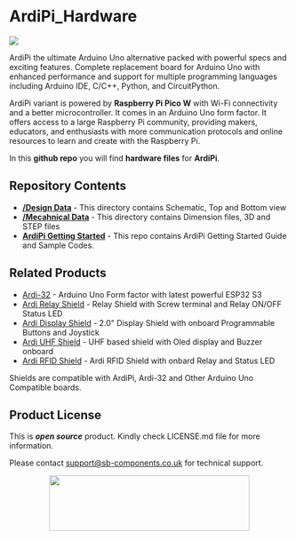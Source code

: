 # ArdiPi_Hardware
<img src="https://cdn.shopify.com/s/files/1/1217/2104/files/ARDIPI_bannerRev.jpg?v=1688463003">

ArdiPi the ultimate Arduino Uno alternative packed with powerful specs and exciting features. Complete replacement board for Arduino Uno with enhanced performance and support for multiple programming languages including Arduino IDE, C/C++, Python, and CircuitPython.

ArdiPi variant is powered by **Raspberry Pi Pico W** with Wi-Fi connectivity and a better microcontroller. It comes in an Arduino Uno form factor. It offers access to a large Raspberry Pi community, providing makers, educators, and enthusiasts with more communication protocols and online resources to learn and create with the Raspberry Pi.

In this **github repo** you will find **hardware files** for **ArdiPi**.

## Repository Contents

* [**/Design Data**](https://github.com/sbcshop/ArdiPi_Hardware/tree/main/Design%20Data) - This directory contains Schematic, Top and Bottom view
* [**/Mecahnical Data**](https://github.com/sbcshop/ArdiPi_Hardware/tree/main/Mechanical%20Data) - This directory contains Dimension files, 3D and STEP files
* [**ArdiPi Getting Started**](https://github.com/sbcshop/ArdiPi_Software) - This repo contains ArdiPi Getting Started Guide and Sample Codes.

## Related Products
   * [Ardi-32](https://shop.sb-components.co.uk/products/ardi32-uno-r3-alternative-board-based-on-esp32-s3-wroom?_pos=6&_sid=90d9cefb0&_ss=r) - Arduino Uno Form factor with latest powerful ESP32 S3
   * [Ardi Relay Shield](https://shop.sb-components.co.uk/products/ardi-relay-shield-for-arduino-uno?_pos=4&_sid=961a5887c&_ss=r) - Relay Shield with Screw terminal and Relay ON/OFF Status LED
   * [Ardi Display Shield](https://shop.sb-components.co.uk/products/ardi-display-shield-for-arduino-uno?_pos=5&_sid=961a5887c&_ss=r) - 2.0" Display Shield with onboard Programmable Buttons and Joystick
   * [Ardi UHF Shield](https://shop.sb-components.co.uk/products/ardi-uhf-shield-for-arduino-uno?variant=40791294836819) - UHF based shield with Oled display and Buzzer onboard
   * [Ardi RFID Shield](https://shop.sb-components.co.uk/products/ardi-rfid-shield-for-arduino-uno?_pos=5&_sid=b4e4b2ef1&_ss=r) - Ardi RFID Shield with onbard Relay and Status LED
   
   Shields are compatible with ArdiPi, Ardi-32 and Other Arduino Uno Compatible boards.

## Product License

This is ***open source*** product. Kindly check LICENSE.md file for more information.

Please contact support@sb-components.co.uk for technical support.
<p align="center">
  <img width="360" height="100" src="https://cdn.shopify.com/s/files/1/1217/2104/files/Logo_sb_component_3.png?v=1666086771&width=300">
</p>
